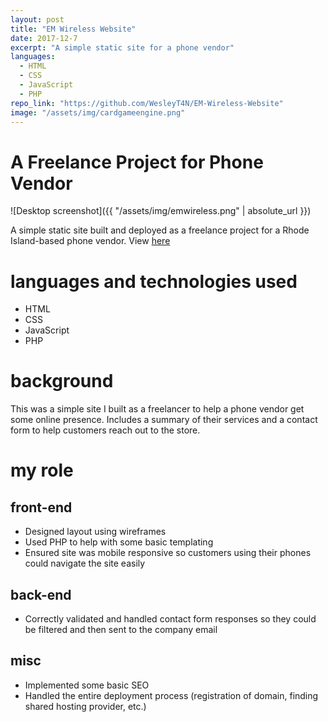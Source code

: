 ```yaml
---
layout: post
title: "EM Wireless Website"
date: 2017-12-7
excerpt: "A simple static site for a phone vendor"
languages:
  - HTML
  - CSS
  - JavaScript
  - PHP
repo_link: "https://github.com/WesleyT4N/EM-Wireless-Website"
image: "/assets/img/cardgameengine.png"
---
```

# A Freelance Project for Phone Vendor

![Desktop screenshot]({{ "/assets/img/emwireless.png" | absolute_url }})

A simple static site built and deployed as a freelance project for a Rhode
Island-based phone vendor. View [here](http://em-wireless.com/)

# languages and technologies used
- HTML
- CSS
- JavaScript
- PHP

# background
This was a simple site I built as a freelancer to help a phone vendor get some
online presence. Includes a summary of their services and a contact form to help
customers reach out to the store.

# my role

## front-end
- Designed layout using wireframes
- Used PHP to help with some basic templating
- Ensured site was mobile responsive so customers using their phones could navigate
the site easily

## back-end
- Correctly validated and handled contact form responses so they could be filtered
and then sent to the company email

## misc
- Implemented some basic SEO
- Handled the entire deployment process (registration of domain, finding shared
hosting provider, etc.)
